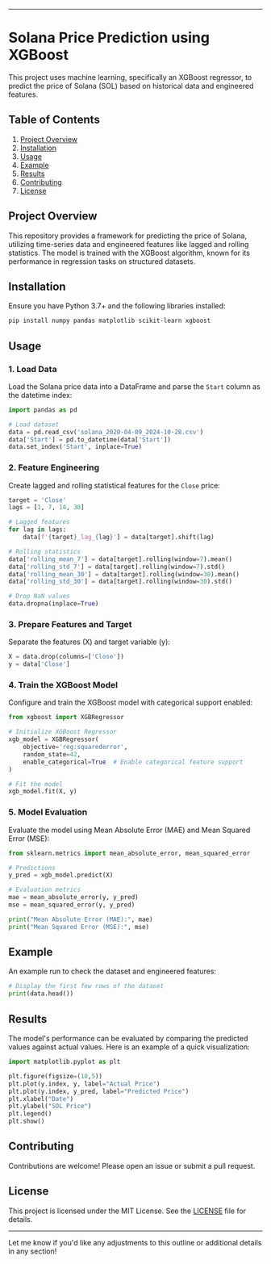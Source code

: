 

---

# Solana Price Prediction using XGBoost

This project uses machine learning, specifically an XGBoost regressor, to predict the price of Solana (SOL) based on historical data and engineered features.

## Table of Contents
1. [Project Overview](#project-overview)
2. [Installation](#installation)
3. [Usage](#usage)
4. [Example](#example)
5. [Results](#results)
6. [Contributing](#contributing)
7. [License](#license)

## Project Overview

This repository provides a framework for predicting the price of Solana, utilizing time-series data and engineered features like lagged and rolling statistics. The model is trained with the XGBoost algorithm, known for its performance in regression tasks on structured datasets.

## Installation

Ensure you have Python 3.7+ and the following libraries installed:

```bash
pip install numpy pandas matplotlib scikit-learn xgboost
```

## Usage

### 1. Load Data
Load the Solana price data into a DataFrame and parse the `Start` column as the datetime index:

```python
import pandas as pd

# Load dataset
data = pd.read_csv('solana_2020-04-09_2024-10-28.csv')
data['Start'] = pd.to_datetime(data['Start'])
data.set_index('Start', inplace=True)
```

### 2. Feature Engineering
Create lagged and rolling statistical features for the `Close` price:

```python
target = 'Close'
lags = [1, 7, 14, 30]

# Lagged features
for lag in lags:
    data[f'{target}_lag_{lag}'] = data[target].shift(lag)

# Rolling statistics
data['rolling_mean_7'] = data[target].rolling(window=7).mean()
data['rolling_std_7'] = data[target].rolling(window=7).std()
data['rolling_mean_30'] = data[target].rolling(window=30).mean()
data['rolling_std_30'] = data[target].rolling(window=30).std()

# Drop NaN values
data.dropna(inplace=True)
```

### 3. Prepare Features and Target
Separate the features (X) and target variable (y):

```python
X = data.drop(columns=['Close'])
y = data['Close']
```

### 4. Train the XGBoost Model
Configure and train the XGBoost model with categorical support enabled:

```python
from xgboost import XGBRegressor

# Initialize XGBoost Regressor
xgb_model = XGBRegressor(
    objective='reg:squarederror',
    random_state=42,
    enable_categorical=True  # Enable categorical feature support
)

# Fit the model
xgb_model.fit(X, y)
```

### 5. Model Evaluation
Evaluate the model using Mean Absolute Error (MAE) and Mean Squared Error (MSE):

```python
from sklearn.metrics import mean_absolute_error, mean_squared_error

# Predictions
y_pred = xgb_model.predict(X)

# Evaluation metrics
mae = mean_absolute_error(y, y_pred)
mse = mean_squared_error(y, y_pred)

print("Mean Absolute Error (MAE):", mae)
print("Mean Squared Error (MSE):", mse)
```

## Example

An example run to check the dataset and engineered features:

```python
# Display the first few rows of the dataset
print(data.head())
```

## Results

The model's performance can be evaluated by comparing the predicted values against actual values. Here is an example of a quick visualization:

```python
import matplotlib.pyplot as plt

plt.figure(figsize=(10,5))
plt.plot(y.index, y, label="Actual Price")
plt.plot(y.index, y_pred, label="Predicted Price")
plt.xlabel("Date")
plt.ylabel("SOL Price")
plt.legend()
plt.show()
```

## Contributing

Contributions are welcome! Please open an issue or submit a pull request.

## License

This project is licensed under the MIT License. See the [LICENSE](LICENSE) file for details.

---

Let me know if you'd like any adjustments to this outline or additional details in any section!